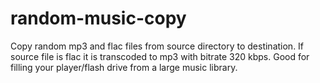 random-music-copy
=================

Copy random mp3 and flac files from source directory to destination. If source file is flac it is transcoded to mp3 with bitrate 320 kbps. Good for filling your player/flash drive from a large music library.
